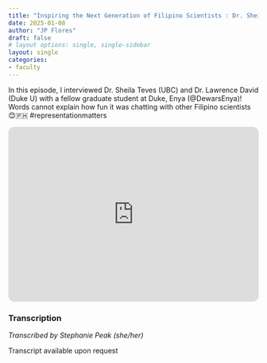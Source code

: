 ```yaml
---
title: "Inspiring the Next Generation of Filipino Scientists : Dr. Sheila Teves & Dr. Lawrence David"
date: 2025-01-08
author: "JP Flores"
draft: false
# layout options: single, single-sidebar
layout: single
categories:
- faculty
---
```


In this episode, I interviewed Dr. Sheila Teves (UBC) and Dr. Lawrence David (Duke U) with a fellow graduate student at Duke, Enya (@DewarsEnya)! Words cannot explain how fun it was chatting with other Filipino scientists 😊🇵🇭 #representationmatters

<iframe style="border-radius:12px" src="https://open.spotify.com/embed/episode/5O9oRVkrmqGz8aR8TNMER0?utm_source=generator&theme=0" width="100%" height="352" frameBorder="0" allowfullscreen="" allow="autoplay; clipboard-write; encrypted-media; fullscreen; picture-in-picture" loading="lazy"></iframe>

### Transcription 

*Transcribed by Stephanie Peak (she/her)*

Transcript available upon request